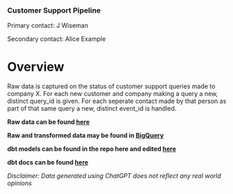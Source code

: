 ### Customer Support Pipeline
Primary contact: J Wiseman

Secondary contact: Alice Example

# Overview

Raw data is captured on the status of customer support queries made to company X. For each new customer and company making a query a new, distinct query_id is given. For each seperate contact made by that person as part of that same query a new, distinct event_id is handled. 

**Raw data can be found [here](https://docs.google.com/spreadsheets/d/15mwBTvz0OFeAOZr1k6x5ekvUVzk3_fdQjeBjF6bH0Rs/edit#gid=0)**

**Raw and transformed data may be found in [BigQuery](https://console.cloud.google.com/welcome?_ga=2.11100468.-1881178706.1710950169&project=learn-bigquery-setup-417816)**

**dbt models can be found in the repo here and edited [here](https://cloud.getdbt.com/develop/253653/projects/361429)**

**dbt docs can be found [here](https://cloud.getdbt.com/develop/253653/projects/361429)**

_Disclaimer: Data generated using ChatGPT does not reflect any real world opinions_

